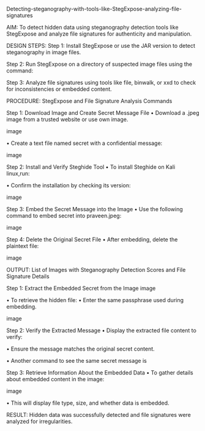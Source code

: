 Detecting-steganography-with-tools-like-StegExpose-analyzing-file-signatures

AIM:
To detect hidden data using steganography detection tools like StegExpose and analyze file signatures for authenticity and manipulation.

DESIGN STEPS:
Step 1:
Install StegExpose or use the JAR version to detect steganography in image files.

Step 2:
Run StegExpose on a directory of suspected image files using the command:

Step 3:
Analyze file signatures using tools like file, binwalk, or xxd to check for inconsistencies or embedded content.

PROCEDURE:
StegExpose and File Signature Analysis Commands

Step 1: Download Image and Create Secret Message File
• Download a .jpeg image from a trusted website or use own image.

image

• Create a text file named secret with a confidential message:

image

Step 2: Install and Verify Steghide Tool
• To install Steghide on Kali linux,run:

• Confirm the installation by checking its version:

image

Step 3: Embed the Secret Message into the Image
• Use the following command to embed secret into praveen.jpeg:

image

Step 4: Delete the Original Secret File
• After embedding, delete the plaintext file:

image

OUTPUT:
List of Images with Steganography Detection Scores and File Signature Details

Step 1: Extract the Embedded Secret from the Image
image

• To retrieve the hidden file: • Enter the same passphrase used during embedding.

image

Step 2: Verify the Extracted Message
• Display the extracted file content to verify:

• Ensure the message matches the original secret content.

• Another command to see the same secret message is

Step 3: Retrieve Information About the Embedded Data
• To gather details about embedded content in the image:

image

• This will display file type, size, and whether data is embedded.

RESULT:
Hidden data was successfully detected and file signatures were analyzed for irregularities.
